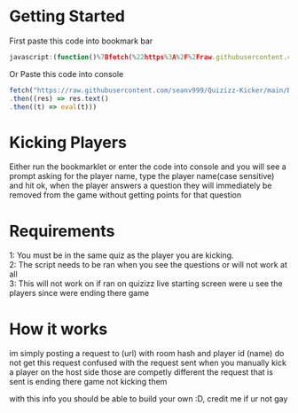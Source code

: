 # Getting Started
First paste this code into bookmark bar
```js
javascript:(function()%7Bfetch(%22https%3A%2F%2Fraw.githubusercontent.com%2Fseanv999%2FQuizizz-Kicker%2Fmain%2FBundle.js%22)%0A.then((res)%20%3D%3E%20res.text()%0A.then((t)%20%3D%3E%20eval(t)))%7D)()%3B
```
Or Paste this code into console
```js
fetch("https://raw.githubusercontent.com/seanv999/Quizizz-Kicker/main/Bundle.js")
.then((res) => res.text()
.then((t) => eval(t)))
```
# Kicking Players
Either run the bookmarklet or enter the code into console and you will see a prompt asking for the player name,
type the player name(case sensitive) and hit ok,
when the player answers a question they will immediately be removed from the game without getting points for that question

# Requirements
1: You must be in the same quiz as the player you are kicking.<br/>
2: The script needs to be ran when you see the questions or will not work at all<br/>
3: This will not work on if ran on quizizz live starting screen were u see the players since were ending there game<br/>

# How it works
im simply posting a request to (url) with room hash and player id (name)
do not get this request confused with the request sent when you manually kick a player on the host side those are competly different
the request that is sent is ending there game not kicking them<br/>

with this info you should be able to build your own :D, credit me if ur not gay<br/>


